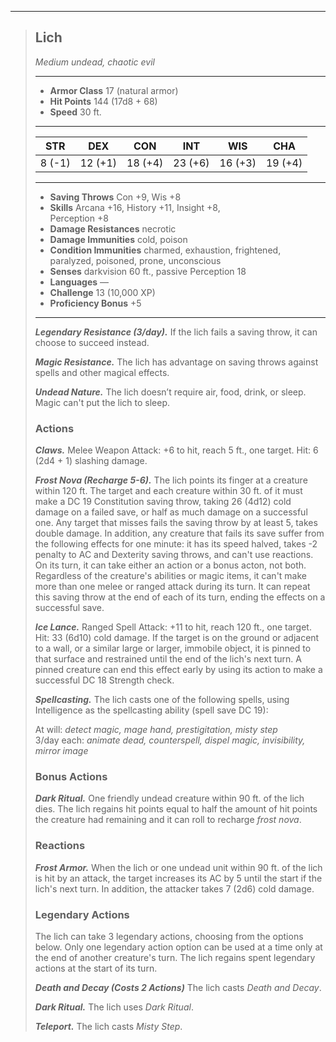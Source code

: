 ___
> ## Lich <!-- https://wc5e-cr-calculator.frogvall.com/?v2;2;17;17d8+17*4;11;19;2*4d12+2*4d8+2d6;6d10+2*4d8+2d6;6d10+2*4d8+2d6;0;0;0;;;;1;2;;;;;;;;;1;3;1;;;;;;;10;;;;;;;2;2;1;3;0;1;1;3;;is1;;is2;;is3;Death%20and%20Decay -->
> *Medium undead, chaotic evil*
> ___
> - **Armor Class** 17 (natural armor)
> - **Hit Points** 144 (17d8 + 68)
> - **Speed** 30 ft.
> ___
> STR | DEX | CON | INT | WIS | CHA
>|:---:|:---:|:---:|:---:|:---:|:---:|
> 8 (-1)|12 (+1)|18 (+4)|23 (+6)|16 (+3)|19 (+4)|
> ___
> - **Saving Throws** Con +9, Wis +8
> - **Skills**  Arcana +16, History +11, Insight +8, <br>Perception +8
> - **Damage Resistances** necrotic
> - **Damage Immunities** cold, poison
> - **Condition Immunities** charmed, exhaustion, frightened, paralyzed, poisoned, prone, unconscious
> - **Senses** darkvision 60 ft., passive Perception 18
> - **Languages** —
> - **Challenge** 13 (10,000 XP)
> - **Proficiency Bonus** +5
> ___
>
> ***Legendary Resistance (3/day).*** If the lich fails a saving throw, it can choose to succeed instead.
>
> ***Magic Resistance.*** The lich has advantage on saving throws against spells and other magical effects.
>
> ***Undead Nature.*** The lich doesn’t require air, food, drink, or sleep. Magic can't put the lich to sleep.
>
> ### Actions
> ***Claws.*** Melee Weapon Attack: +6 to hit, reach 5 ft., one target. Hit: 6 (2d4 + 1) slashing damage.
>
> ***Frost Nova (Recharge 5-6).*** The lich points its finger at a creature within 120 ft. The target and each creature within 30 ft. of it must make a DC 19 Constitution saving throw, taking 26 (4d12) cold damage on a failed save, or half as much damage on a successful one. Any target that misses fails the saving throw by at least 5, takes double damage. In addition, any creature that fails its save suffer from the following effects for one minute: it has its speed halved, takes -2 penalty to AC and Dexterity saving throws, and can't use reactions. On its turn, it can take either an action or a bonus acton, not both. Regardless of the creature's abilities or magic items, it can't make more than one melee or ranged attack during its turn. It can repeat this saving throw at the end of each of its turn, ending the effects on a successful save.
>
> ***Ice Lance.*** Ranged Spell Attack: +11 to hit, reach 120 ft., one target. Hit: 33 (6d10) cold damage. If the target is
on the ground or adjacent to a wall, or a similar large or larger, immobile object, it is pinned to that surface and restrained
until the end of the lich's next turn. A pinned creature can end this effect early by using its action to make a successful DC 18 Strength check.
>
> ***Spellcasting.*** The lich casts one of the following spells, using Intelligence as the spellcasting ability (spell save DC 19):
>
> At will: *detect magic, mage hand, prestigitation, misty step*
> <br>3/day each: *animate dead, counterspell, dispel magic, invisibility, mirror image*
>
> ### Bonus Actions
> ***Dark Ritual.*** One friendly undead creature within 90 ft. of the lich dies. The lich regains hit points equal to half the amount of hit points the creature had remaining and it can roll to recharge *frost nova*.
>
> ### Reactions
> ***Frost Armor.*** When the lich or one undead unit within 90 ft. of the lich is hit by an attack, the target increases its AC by 5 until the start if the lich's next turn. In addition, the attacker takes 7 (2d6) cold damage.
>
> ### Legendary Actions
> The lich can take 3 legendary actions, choosing from the options below. Only one legendary action option can be used at a time only at the end of another creature's turn. The lich regains spent legendary actions at the start of its turn.
>
> ***Death and Decay (Costs 2 Actions)*** The lich casts *Death and Decay*.
>
> ***Dark Ritual.*** The lich uses *Dark Ritual*.
>
> ***Teleport.*** The lich casts *Misty Step*.
